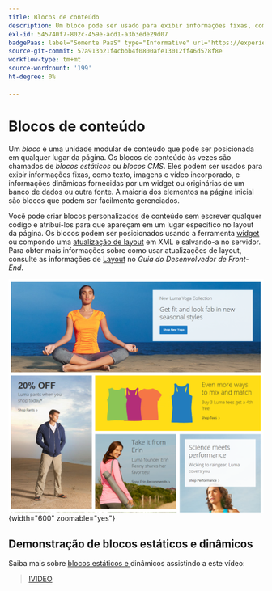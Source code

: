 ```yaml
---
title: Blocos de conteúdo
description: Um bloco pode ser usado para exibir informações fixas, como texto, imagens, vídeo incorporado e informações dinâmicas.
exl-id: 545740f7-802c-459e-acd1-a3b3ede29d07
badgePaas: label="Somente PaaS" type="Informative" url="https://experienceleague.adobe.com/pt-br/docs/commerce/user-guides/product-solutions" tooltip="Aplica-se somente a projetos do Adobe Commerce na nuvem (infraestrutura do PaaS gerenciada pela Adobe) e a projetos locais."
source-git-commit: 57a913b21f4cbbb4f0800afe13012ff46d578f8e
workflow-type: tm+mt
source-wordcount: '199'
ht-degree: 0%

---
```


# Blocos de conteúdo

Um _bloco_ é uma unidade modular de conteúdo que pode ser posicionada em qualquer lugar da página. Os blocos de conteúdo às vezes são chamados de _blocos estáticos_ ou _blocos CMS_. Eles podem ser usados para exibir informações fixas, como texto, imagens e vídeo incorporado, e informações dinâmicas fornecidas por um widget ou originárias de um banco de dados ou outra fonte. A maioria dos elementos na página inicial são blocos que podem ser facilmente gerenciados.

Você pode criar blocos personalizados de conteúdo sem escrever qualquer código e atribuí-los para que apareçam em um lugar específico no layout da página. Os blocos podem ser posicionados usando a ferramenta [widget](widget-static-block.md) ou compondo uma [atualização de layout](layout-updates.md) em XML e salvando-a no servidor. Para obter mais informações sobre como usar atualizações de layout, consulte as informações de [Layout][1] no _Guia do Desenvolvedor de Front-End_.

![Blocos na página inicial de exemplo da vitrine](./assets/storefront-blocks-home-page.png){width="600" zoomable="yes"}

## Demonstração de blocos estáticos e dinâmicos

Saiba mais sobre [blocos estáticos e ](dynamic-blocks.md) dinâmicos assistindo a este vídeo:

>[!VIDEO](https://video.tv.adobe.com/v/343783?quality=12&learn=on)

[1]: https://developer.adobe.com/commerce/frontend-core/guide/layouts/
